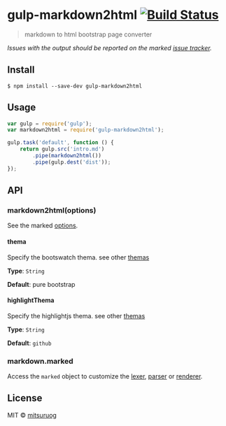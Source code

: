 # gulp-markdown2html [![Build Status](https://travis-ci.org/sindresorhus/gulp-markdown.svg?branch=master)](https://travis-ci.org/sindresorhus/gulp-markdown)

> markdown to html bootstrap page converter

*Issues with the output should be reported on the marked [issue tracker](https://github.com/chjj/marked/issues).*


## Install

```
$ npm install --save-dev gulp-markdown2html
```


## Usage

```js
var gulp = require('gulp');
var markdown2html = require('gulp-markdown2html');

gulp.task('default', function () {
	return gulp.src('intro.md')
		.pipe(markdown2html())
		.pipe(gulp.dest('dist'));
});
```


## API

### markdown2html(options)

See the marked [options](https://github.com/chjj/marked#options-1).

#### thema

Specify the bootswatch thema. see other [themas](https://bootswatch.com/)

**Type**: `String`

**Default**: pure bootstrap

#### highlightThema

Specify the highlightjs thema. see other [themas](https://highlightjs.org/static/demo/)

**Type**: `String`

**Default**: `github`

### markdown.marked

Access the `marked` object to customize the [lexer](https://github.com/chjj/marked#access-to-lexer-and-parser), [parser](https://github.com/chjj/marked#access-to-lexer-and-parser) or [renderer](https://github.com/chjj/marked#renderer).


## License

MIT © [mitsuruog](https://github.com/mitsuruog)
